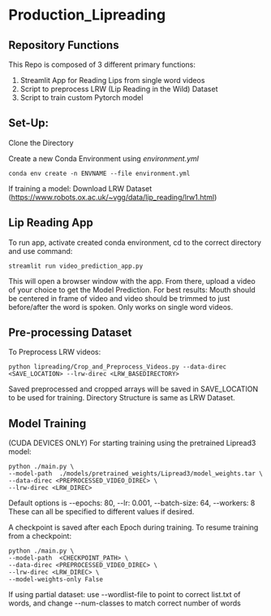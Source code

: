 # Production_Lipreading

## Repository Functions

This Repo is composed of 3 different primary functions:

1. Streamlit App for Reading Lips from single word videos
2. Script to preprocess LRW (Lip Reading in the Wild) Dataset
3. Script to train custom Pytorch model

## Set-Up:

Clone the Directory

Create a new Conda Environment using *environment.yml*


`conda env create -n ENVNAME --file environment.yml`

If training a model:
Download LRW Dataset (https://www.robots.ox.ac.uk/~vgg/data/lip_reading/lrw1.html)

## Lip Reading App

To run app, activate created conda environment, cd to the correct directory and use command:

`streamlit run video_prediction_app.py`

This will open a browser window with the app. From there, upload a video of your choice to get the Model Prediction.
For best results: Mouth should be centered in frame of video and video should be trimmed to just before/after the word is spoken. Only works on single word videos.

## Pre-processing Dataset

To Preprocess LRW videos:

`python lipreading/Crop_and_Preprocess_Videos.py --data-direc <SAVE_LOCATION> --lrw-direc <LRW_BASEDIRECTORY>`

Saved preprocessed and cropped arrays will be saved in SAVE_LOCATION to be used for training. Directory Structure is same as LRW Dataset.

## Model Training

(CUDA DEVICES ONLY)
For starting training using the pretrained Lipread3 model:
  
```
python ./main.py \
--model-path  ./models/pretrained_weights/Lipread3/model_weights.tar \
--data-direc <PREPROCESSED_VIDEO_DIREC> \
--lrw-direc <LRW_DIREC>
```

Default options is --epochs: 80, --lr: 0.001, --batch-size: 64, --workers: 8
These can all be specified to different values if desired.
  
A checkpoint is saved after each Epoch during training. To resume training from a checkpoint:
  
```
python ./main.py \
--model-path  <CHECKPOINT_PATH> \
--data-direc <PREPROCESSED_VIDEO_DIREC> \
--lrw-direc <LRW_DIREC> \
--model-weights-only False
```

If using partial dataset: use --wordlist-file to point to correct list.txt of words, and change --num-classes to match correct number of words

